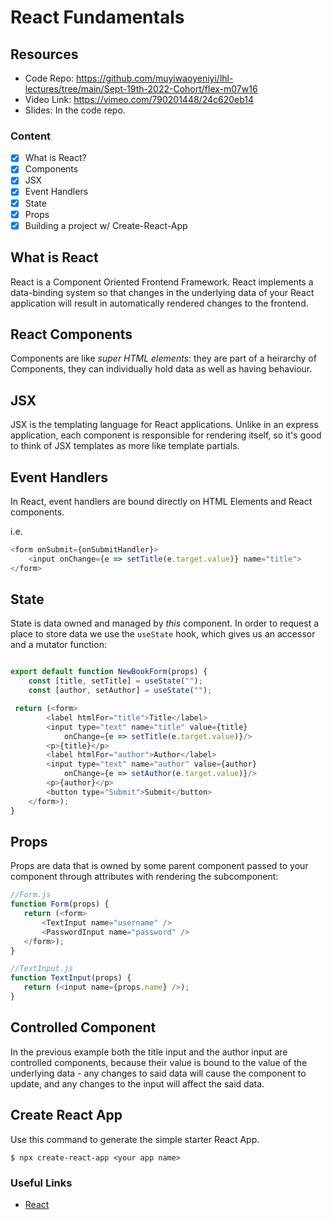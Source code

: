 # React Fundamentals

## Resources
 - Code Repo: https://github.com/muyiwaoyeniyi/lhl-lectures/tree/main/Sept-19th-2022-Cohort/flex-m07w16
 - Video Link: https://vimeo.com/790201448/24c620eb14
 - Slides: In the code repo.

### Content

- [x] What is React?
- [x] Components
- [x] JSX
- [x] Event Handlers
- [x] State
- [x] Props
- [x] Building a project w/ Create-React-App

## What is React

React is a Component Oriented Frontend Framework.  React implements a data-binding system so that changes in the underlying data of your React application will result in automatically rendered changes to the frontend.

## React Components

Components are like _super HTML elements_: they are part of a heirarchy of Components, they can individually hold data as well as having behaviour.

## JSX

JSX is the templating language for React applications.  Unlike in an express application, each component is responsible for rendering itself, so it's good to think of JSX templates as more like template partials.


## Event Handlers

In React, event handlers are bound directly on HTML Elements and React components.

i.e.

```js
<form onSubmit={onSubmitHandler}>
    <input onChange={e => setTitle(e.target.value)} name="title">
</form>
```

## State
State is data owned and managed by _this_ component.  In order to request a place to store data we use the `useState` hook, which gives us an accessor and a mutator function:

```js

export default function NewBookForm(props) {
    const [title, setTitle] = useState("");
    const [author, setAuthor] = useState("");

 return (<form>
        <label htmlFor="title">Title</label>
        <input type="text" name="title" value={title}
            onChange={e => setTitle(e.target.value)}/>
        <p>{title}</p>
        <label htmlFor="author">Author</label>
        <input type="text" name="author" value={author}
            onChange={e => setAuthor(e.target.value)}/>
        <p>{author}</p>
        <button type="Submit">Submit</button>
    </form>);
}
```

## Props

Props are data that is owned by some parent component passed to your component through attributes with rendering the subcomponent:

```js
//Form.js
function Form(props) {
   return (<form>
       <TextInput name="username" />
       <PasswordInput name="password" />
   </form>);
}
```

```js
//TextInput.js
function TextInput(props) {
   return (<input name={props.name} />);
}
```

## Controlled Component

In the previous example both the title input and the author input are controlled components, because their value is bound to the value of the underlying data - any changes to said data will cause the component to update, and any changes to the input will affect the said data.

## Create React App

Use this command to generate the simple starter React App.
```
$ npx create-react-app <your app name>
```

### Useful Links
* [React](https://reactjs.org/)
